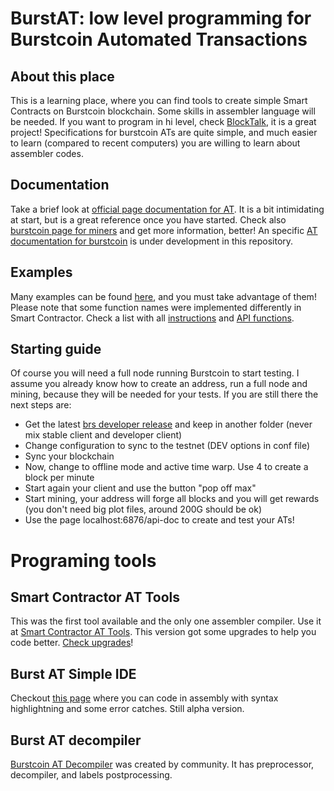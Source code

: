 # BurstAT: low level programming for Burstcoin Automated Transactions

## About this place
This is a learning place, where you can find tools to create simple Smart Contracts on Burstcoin blockchain. Some skills in assembler language will be needed. If you want to program in hi level, check [BlockTalk](https://github.com/burst-apps-team/blocktalk), it is a great project! Specifications for burstcoin ATs are quite simple, and much easier to learn (compared to recent computers) you are willing to learn about assembler codes.

## Documentation
Take a brief look at [official page documentation for AT](http://ciyam.org/at/). It is a bit intimidating at start, but is a great reference once you have started. Check also [burstcoin page for miners](https://www.burst-coin.org/introduction/for-miners/) and get more information, better! An specific [AT documentation for burstcoin](https://github.com/deleterium/BurstAT/tree/master/docs) is under development in this repository.

## Examples
Many examples can be found [here](./examples), and you must take advantage of them! Please note that some function names were implemented differently in Smart Contractor. Check a list with all [instructions](./docs/InstructionsTable.md) and [API functions](./docs/FunctionsTable.md).

## Starting guide
Of course you will need a full node running Burstcoin to start testing. I assume you already know how to create an address, run a full node and mining, because they will be needed for your tests. If you are still there the next steps are:
* Get the latest [brs developer release](https://github.com/burst-apps-team/burstcoin/releases) and keep in another folder (never mix stable client and developer client)
* Change configuration to sync to the testnet (DEV options in conf file)
* Sync your blockchain
* Now, change to offline mode and active time warp. Use 4 to create a block per minute
* Start again your client and use the button "pop off max"
* Start mining, your address will forge all blocks and you will get rewards (you don't need big plot files, around 200G should be ok)
* Use the page localhost:6876/api-doc to create and test your ATs!

# Programing tools
## Smart Contractor AT Tools
This was the first tool available and the only one assembler compiler. Use it at [Smart Contractor AT Tools](./SmartContractor/index.html). This version got some upgrades to help you code better. [Check upgrades](./SmartContractor/README.md)!

## Burst AT Simple IDE
Checkout [this page](./SimpleIDE/index.html) where you can code in assembly with syntax highlightning and some error catches. Still alpha version.

## Burst AT decompiler
[Burstcoin AT Decompiler](./decompiler/decompiler.html) was created by community. It has preprocessor, decompiler, and labels postprocessing.


